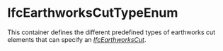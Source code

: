 IfcEarthworksCutTypeEnum
========================
This container defines the different predefined types of earthworks cut
elements that can specify an
[_IfcEarthworksCut_]($element://{D80FC2F8-487C-4daa-8297-5B976E5932B8}).  


